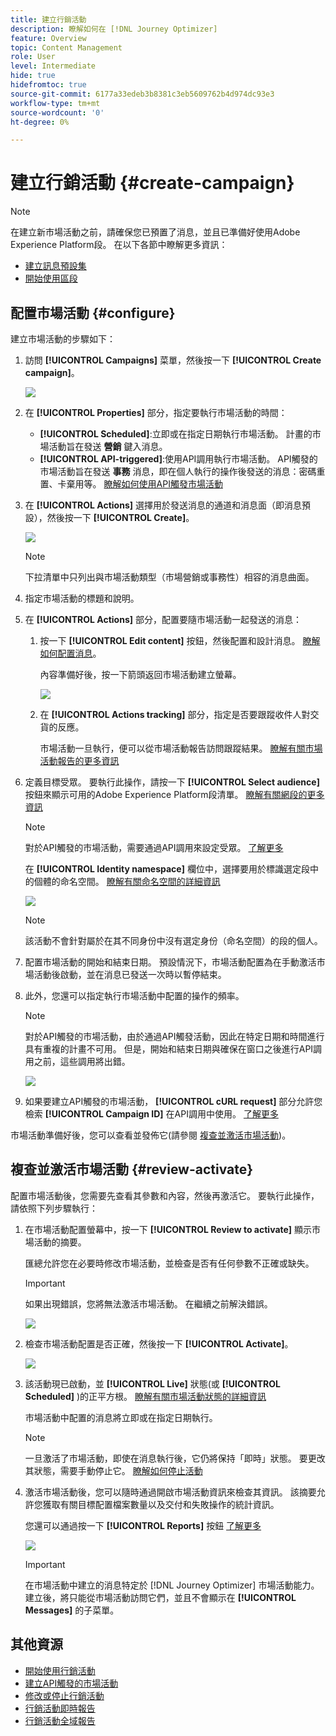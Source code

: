```yaml
---
title: 建立行銷活動
description: 瞭解如何在 [!DNL Journey Optimizer]
feature: Overview
topic: Content Management
role: User
level: Intermediate
hide: true
hidefromtoc: true
source-git-commit: 6177a33edeb3b8381c3eb5609762b4d974dc93e3
workflow-type: tm+mt
source-wordcount: '0'
ht-degree: 0%

---
```



# 建立行銷活動 {#create-campaign}

>[!NOTE]
>
>在建立新市場活動之前，請確保您已預置了消息，並且已準備好使用Adobe Experience Platform段。 在以下各節中瞭解更多資訊：
>
>* [建立訊息預設集](../configuration/message-presets.md)
>* [開始使用區段](../segment/about-segments.md)


## 配置市場活動 {#configure}

建立市場活動的步驟如下：

1. 訪問 **[!UICONTROL Campaigns]** 菜單，然後按一下 **[!UICONTROL Create campaign]**。

   ![](assets/create-campaign.png)

1. 在 **[!UICONTROL Properties]** 部分，指定要執行市場活動的時間：

   * **[!UICONTROL Scheduled]**:立即或在指定日期執行市場活動。 計畫的市場活動旨在發送 **營銷** 鍵入消息。
   * **[!UICONTROL API-triggered]**:使用API調用執行市場活動。 API觸發的市場活動旨在發送 **事務** 消息，即在個人執行的操作後發送的消息：密碼重置、卡棄用等。 [瞭解如何使用API觸發市場活動](api-triggered-campaigns.md)

1. 在 **[!UICONTROL Actions]** 選擇用於發送消息的通道和消息面（即消息預設），然後按一下 **[!UICONTROL Create]**。

   ![](assets/create-campaign-action.png)

   >[!NOTE]
   >
   >下拉清單中只列出與市場活動類型（市場營銷或事務性）相容的消息曲面。

1. 指定市場活動的標題和說明。

   <!--To test the content of your message, toggle the **[!UICONTROL Content experiment]** option on. This allows you to test multiple variables of a delivery on populations samples, in order to define which treatment has the biggest impact on the targeted population.[Learn more about content experiment](../campaigns/content-experiment.md).-->

1. 在 **[!UICONTROL Actions]** 部分，配置要隨市場活動一起發送的消息：

   1. 按一下 **[!UICONTROL Edit content]** 按鈕，然後配置和設計消息。 [瞭解如何配置消息](../messages/get-started-content.md)。

      內容準備好後，按一下箭頭返回市場活動建立螢幕。

      ![](assets/create-campaign-design.png)

   1. 在 **[!UICONTROL Actions tracking]** 部分，指定是否要跟蹤收件人對交貨的反應。

      市場活動一旦執行，便可以從市場活動報告訪問跟蹤結果。 [瞭解有關市場活動報告的更多資訊](campaign-global-report.md)

1. 定義目標受眾。 要執行此操作，請按一下 **[!UICONTROL Select audience]** 按鈕來顯示可用的Adobe Experience Platform段清單。 [瞭解有關網段的更多資訊](../segment/about-segments.md)

   >[!NOTE]
   >
   >對於API觸發的市場活動，需要通過API調用來設定受眾。 [了解更多](api-triggered-campaigns.md)

   在 **[!UICONTROL Identity namespace]** 欄位中，選擇要用於標識選定段中的個體的命名空間。 [瞭解有關命名空間的詳細資訊](../event/about-creating.md#select-the-namespace)

   ![](assets/create-campaign-namespace.png)

   >[!NOTE]
   >
   >該活動不會針對屬於在其不同身份中沒有選定身份（命名空間）的段的個人。

1. 配置市場活動的開始和結束日期。 預設情況下，市場活動配置為在手動激活市場活動後啟動，並在消息已發送一次時以暫停結束。

1. 此外，您還可以指定執行市場活動中配置的操作的頻率。

   >[!NOTE]
   >
   >對於API觸發的市場活動，由於通過API觸發活動，因此在特定日期和時間進行具有重複的計畫不可用。 但是，開始和結束日期與確保在窗口之後進行API調用之前，這些調用將出錯。

   ![](assets/create-campaign-schedule.png)

1. 如果要建立API觸發的市場活動， **[!UICONTROL cURL request]** 部分允許您檢索 **[!UICONTROL Campaign ID]** 在API調用中使用。 [了解更多](api-triggered-campaigns.md)

市場活動準備好後，您可以查看並發佈它(請參閱 [複查並激活市場活動](#review-activate))。

## 複查並激活市場活動 {#review-activate}

配置市場活動後，您需要先查看其參數和內容，然後再激活它。 要執行此操作，請依照下列步驟執行：

1. 在市場活動配置螢幕中，按一下 **[!UICONTROL Review to activate]** 顯示市場活動的摘要。

   匯總允許您在必要時修改市場活動，並檢查是否有任何參數不正確或缺失。

   >[!IMPORTANT]
   >
   >如果出現錯誤，您將無法激活市場活動。 在繼續之前解決錯誤。

   ![](assets/create-campaign-alerts.png)

1. 檢查市場活動配置是否正確，然後按一下 **[!UICONTROL Activate]**。

   ![](assets/create-campaign-review.png)

1. 該活動現已啟動，並 **[!UICONTROL Live]** 狀態(或 **[!UICONTROL Scheduled]**  )的正平方根。 [瞭解有關市場活動狀態的詳細資訊](get-started-with-campaigns.md#statuses)

   市場活動中配置的消息將立即或在指定日期執行。

   >[!NOTE]
   >
   >一旦激活了市場活動，即使在消息執行後，它仍將保持「即時」狀態。 要更改其狀態，需要手動停止它。 [瞭解如何停止活動](modify-stop-campaign.md)

1. 激活市場活動後，您可以隨時通過開啟市場活動資訊來檢查其資訊。 該摘要允許您獲取有關目標配置檔案數量以及交付和失敗操作的統計資訊。

   您還可以通過按一下 **[!UICONTROL Reports]** 按鈕 [了解更多](campaign-global-report.md)

   ![](assets/create-campaign-summary.png)

   >[!IMPORTANT]
   >
   >在市場活動中建立的消息特定於 [!DNL Journey Optimizer] 市場活動能力。 建立後，將只能從市場活動訪問它們，並且不會顯示在 **[!UICONTROL Messages]** 的子菜單。

## 其他資源

* [開始使用行銷活動](get-started-with-campaigns.md)
* [建立API觸發的市場活動](api-triggered-campaigns.md)
* [修改或停止行銷活動](modify-stop-campaign.md)
* [行銷活動即時報告](campaign-live-report.md)
* [行銷活動全域報告](campaign-global-report.md)
